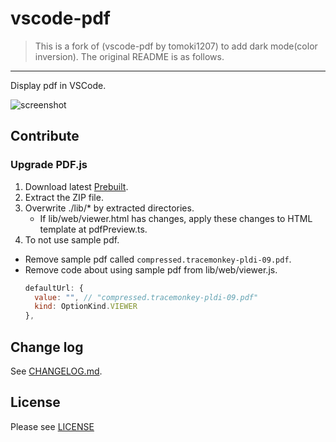 # vscode-pdf

> This is a fork of (vscode-pdf by tomoki1207) to add dark mode(color inversion). The original README is as follows.

---

Display pdf in VSCode.

![screenshot](https://user-images.githubusercontent.com/3643499/84454816-98fcd600-ac96-11ea-822c-3ae1e1599a13.gif)

## Contribute

### Upgrade PDF.js

1. Download latest [Prebuilt](https://mozilla.github.io/pdf.js/getting_started/#download).
1. Extract the ZIP file.
1. Overwrite ./lib/* by extracted directories.
   - If lib/web/viewer.html has changes, apply these changes to HTML template at pdfPreview.ts.
1. To not use sample pdf.
  - Remove sample pdf called `compressed.tracemonkey-pldi-09.pdf`.
  - Remove code about using sample pdf from lib/web/viewer.js.
    ```js
    defaultUrl: {
      value: "", // "compressed.tracemonkey-pldi-09.pdf"
      kind: OptionKind.VIEWER
    },
    ```

## Change log
See [CHANGELOG.md](CHANGELOG.md).

## License
Please see [LICENSE](./LICENSE)
